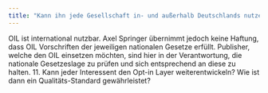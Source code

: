 ```yaml
---
title: "Kann ihn jede Gesellschaft in- und außerhalb Deutschlands nutzen?"
---
```

OIL ist international nutzbar. Axel Springer übernimmt jedoch keine Haftung, dass OIL Vorschriften der jeweiligen nationalen Gesetze erfüllt. Publisher, welche den OIL einsetzen möchten, sind hier in der Verantwortung, die nationale Gesetzeslage zu prüfen und sich entsprechend an diese zu halten. 11. Kann jeder Interessent den Opt-in Layer weiterentwickeln? Wie ist dann ein Qualitäts-Standard gewährleistet?
